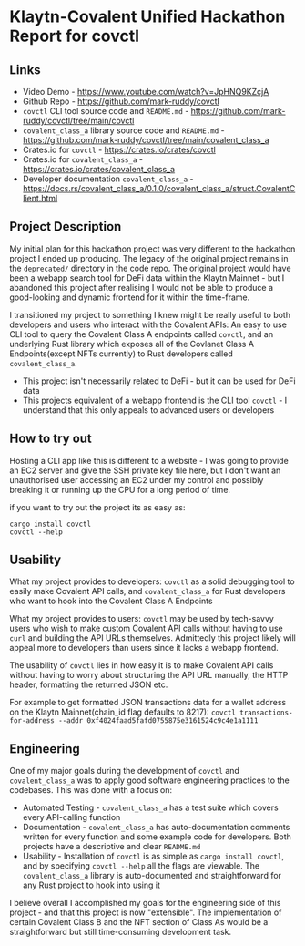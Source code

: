 # Klaytn-Covalent Unified Hackathon Report for covctl

## Links

- Video Demo - https://www.youtube.com/watch?v=JpHNQ9KZcjA
- Github Repo - https://github.com/mark-ruddy/covctl
- `covctl` CLI tool source code and `README.md` - https://github.com/mark-ruddy/covctl/tree/main/covctl
- `covalent_class_a` library source code and `README.md` - https://github.com/mark-ruddy/covctl/tree/main/covalent_class_a
- Crates.io for `covctl` - https://crates.io/crates/covctl
- Crates.io for `covalent_class_a` - https://crates.io/crates/covalent_class_a
- Developer documentation `covalent_class_a` - https://docs.rs/covalent_class_a/0.1.0/covalent_class_a/struct.CovalentClient.html

## Project Description
My initial plan for this hackathon project was very different to the hackathon project I ended up producing. The legacy of the original project remains in the `deprecated/` directory in the code repo. The original project would have been a webapp search tool for DeFi data within the Klaytn Mainnet - but I abandoned this project after realising I would not be able to produce a good-looking and dynamic frontend for it within the time-frame.  

I transitioned my project to something I knew might be really useful to both developers and users who interact with the Covalent APIs: An easy to use CLI tool to query the Covalent Class A endpoints called `covctl`, and an underlying Rust library which exposes all of the Covlanet Class A Endpoints(except NFTs currently) to Rust developers called `covalent_class_a`.  

- This project isn't necessarily related to DeFi - but it can be used for DeFi data
- This projects equivalent of a webapp frontend is the CLI tool `covctl` - I understand that this only appeals to advanced users or developers

## How to try out
Hosting a CLI app like this is different to a website - I was going to provide an EC2 server and give the SSH private key file here, but I don't want an unauthorised user accessing an EC2 under my control and possibly breaking it or running up the CPU for a long period of time.

if you want to try out the project its as easy as:
```
cargo install covctl
covctl --help
```

## Usability
What my project provides to developers: `covctl` as a solid debugging tool to easily make Covalent API calls, and `covalent_class_a` for Rust developers who want to hook into the Covalent Class A Endpoints

What my project provides to users: `covctl` may be used by tech-savvy users who wish to make custom Covalent API calls without having to use `curl` and building the API URLs themselves. Admittedly this project likely will appeal more to developers than users since it lacks a webapp frontend.

The usability of `covctl` lies in how easy it is to make Covalent API calls without having to worry about structuring the API URL manually, the HTTP header, formatting the returned JSON etc.  

For example to get formatted JSON transactions data for a wallet address on the Klaytn Mainnet(chain_id flag defaults to 8217): `covctl transactions-for-address --addr 0xf4024faad5fafd0755875e3161524c9c4e1a1111`  

## Engineering
One of my major goals during the development of `covctl` and `covalent_class_a` was to apply good software engineering practices to the codebases. This was done with a focus on:

- Automated Testing - `covalent_class_a` has a test suite which covers every API-calling function
- Documentation - `covalent_class_a` has auto-documentation comments written for every function and some example code for developers. Both projects have a descriptive and clear `README.md`
- Usability - Installation of `covctl` is as simple as `cargo install covctl`, and by specifying `covctl --help` all the flags are viewable. The `covalent_class_a` library is auto-documented and straightforward for any Rust project to hook into using it

I believe overall I accomplished my goals for the engineering side of this project - and that this project is now "extensible". The implementation of certain Covalent Class B and the NFT section of Class As would be a straightforward but still time-consuming development task.
